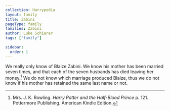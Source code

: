 ```yaml
---
collection: Harrypedia
layout: family
title: Zabini
pageType: family
families: Zabini
author: Luke Schierer
tags: ["family"]

sidebar:
  order: 1
---
```


We really only know of Blaize Zabini. We know his mother has been married seven
times, and that each of the seven husbands has died leaving her
money.[^210318-3] We do not know which marriage produced Blaize, thus we do not
know if his mother has retained the same last name or not.

[^210318-3]:
    Mrs. J. K. Rowling. _Harry Potter and the Half-Blood Prince_
    p. 121. Pottermore Publishing. American Kindle Edition.
